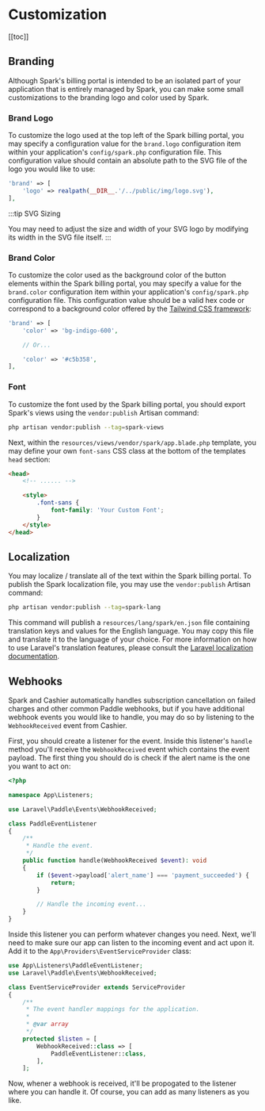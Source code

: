 # Customization

[[toc]]

## Branding

Although Spark's billing portal is intended to be an isolated part of your application that is entirely managed by Spark, you can make some small customizations to the branding logo and color used by Spark.

### Brand Logo

To customize the logo used at the top left of the Spark billing portal, you may specify a configuration value for the `brand.logo` configuration item within your application's `config/spark.php` configuration file. This configuration value should contain an absolute path to the SVG file of the logo you would like to use:

```php
'brand' => [
    'logo' => realpath(__DIR__.'/../public/img/logo.svg'),
],
```

:::tip SVG Sizing

You may need to adjust the size and width of your SVG logo by modifying its width in the SVG file itself.
:::

### Brand Color

To customize the color used as the background color of the button elements within the Spark billing portal, you may specify a value for the `brand.color` configuration item within your application's `config/spark.php` configuration file. This configuration value should be a valid hex code or correspond to a background color offered by the [Tailwind CSS framework](https://tailwindcss.com/docs/customizing-colors):

```php
'brand' => [
    'color' => 'bg-indigo-600',

    // Or...

    'color' => '#c5b358',
],
```

### Font

To customize the font used by the Spark billing portal, you should export Spark's views using the `vendor:publish` Artisan command:

```bash
php artisan vendor:publish --tag=spark-views
```

Next, within the `resources/views/vendor/spark/app.blade.php` template, you may define your own `font-sans` CSS class at the bottom of the templates `head` section:

```html
<head>
    <!-- ...... -->

    <style>
        .font-sans {
            font-family: 'Your Custom Font';
        }
    </style>
</head>
```

## Localization

You may localize / translate all of the text within the Spark billing portal. To publish the Spark localization file, you may use the `vendor:publish` Artisan command:

```bash
php artisan vendor:publish --tag=spark-lang
```

This command will publish a `resources/lang/spark/en.json` file containing translation keys and values for the English language. You may copy this file and translate it to the language of your choice. For more information on how to use Laravel's translation features, please consult the [Laravel localization documentation](https://laravel.com/docs/localization#using-translation-strings-as-keys).

## Webhooks

Spark and Cashier automatically handles subscription cancellation on failed charges and other common Paddle webhooks, but if you have additional webhook events you would like to handle, you may do so by listening to the `WebhookReceived` event from Cashier.

First, you should create a listener for the event. Inside this listener's `handle` method you'll receive the `WebhookReceived` event which contains the event payload. The first thing you should do is check if the alert name is the one you want to act on:

```php
<?php

namespace App\Listeners;

use Laravel\Paddle\Events\WebhookReceived;

class PaddleEventListener
{
    /**
     * Handle the event.
     */
    public function handle(WebhookReceived $event): void
    {
        if ($event->payload['alert_name'] === 'payment_succeeded') {
            return;
        }

        // Handle the incoming event...
    }
}
```

Inside this listener you can perform whatever changes you need. Next, we'll need to make sure our app can listen to the incoming event and act upon it. Add it to the `App\Providers\EventServiceProvider` class:

```php
use App\Listeners\PaddleEventListener;
use Laravel\Paddle\Events\WebhookReceived;

class EventServiceProvider extends ServiceProvider
{
    /**
     * The event handler mappings for the application.
     *
     * @var array
     */
    protected $listen = [
        WebhookReceived::class => [
            PaddleEventListener::class,
        ],
    ];
```

Now, whener a webhook is received, it'll be propogated to the listener where you can handle it. Of course, you can add as many listeners as you like.
